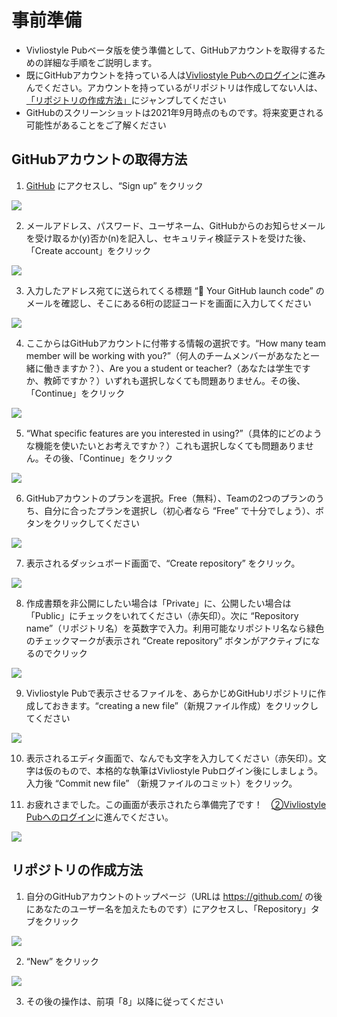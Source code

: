 # 事前準備

- Vivliostyle Pubベータ版を使う準備として、GitHubアカウントを取得するための詳細な手順をご説明します。
- 既にGitHubアカウントを持っている人は[Vivliostyle Pubへのログイン](ja/advance-preparation/login.md)に進みんでください。アカウントを持っているがリポジトリは作成してない人は、[「リポジトリの作成方法」](ja/advance-preparation/get-an-account#)にジャンプしてください
- GitHubのスクリーンショットは2021年9月時点のものです。将来変更される可能性があることをご了解ください

## GitHubアカウントの取得方法


1. [GitHub](https://github.com/) にアクセスし、“Sign up” をクリック

![ ](images/advance-preparation/get-an-account/fig-1.png)

2. メールアドレス、パスワード、ユーザネーム、GitHubからのお知らせメールを受け取るか(y)否か(n)を記入し、セキュリティ検証テストを受けた後、「Create account」をクリック

![ ](images/advance-preparation/get-an-account/fig-2.png)

3. 入力したアドレス宛てに送られてくる標題 “🚀 Your GitHub launch code” のメールを確認し、そこにある6桁の認証コードを画面に入力してください

![ ](images/advance-preparation/get-an-account/fig-3.png)

4. ここからはGitHubアカウントに付帯する情報の選択です。“How many team member will be working with you?”（何人のチームメンバーがあなたと一緒に働きますか？）、Are you a student or teacher?（あなたは学生ですか、教師ですか？）いずれも選択しなくても問題ありません。その後、「Continue」をクリック

![ ](images/advance-preparation/get-an-account/fig-4.png)

5. “What specific features are you interested in using?”（具体的にどのような機能を使いたいとお考えですか？）これも選択しなくても問題ありません。その後、「Continue」をクリック

![ ](images/advance-preparation/get-an-account/fig-5.png)


6. GitHubアカウントのプランを選択。Free（無料）、Teamの2つのプランのうち、自分に合ったプランを選択し（初心者なら “Free” で十分でしょう）、ボタンをクリックしてください

![ ](images/advance-preparation/get-an-account/fig-6.png)

7. 表示されるダッシュボード画面で、“Create repository” をクリック。

![ ](images/advance-preparation/get-an-account/fig-7.png)

8. 作成書類を非公開にしたい場合は「Private」に、公開したい場合は「Public」にチェックをいれてください（赤矢印）。次に “Repository name”（リポジトリ名）を英数字で入力。利用可能なリポジトリ名なら緑色のチェックマークが表示され “Create repository” ボタンがアクティブになるのでクリック

![ ](images/advance-preparation/get-an-account/fig-8.png)

9. Vivliostyle Pubで表示させるファイルを、あらかじめGitHubリポジトリに作成しておきます。“creating a new file”（新規ファイル作成）をクリックしてください

![ ](images/advance-preparation/get-an-account/fig-9.png)

10. 表示されるエディタ画面で、なんでも文字を入力してください（赤矢印）。文字は仮のもので、本格的な執筆はVivliostyle Pubログイン後にしましょう。入力後 “Commit new file” （新規ファイルのコミット）をクリック。

11. お疲れさまでした。この画面が表示されたら準備完了です！　[②Vivliostyle Pubへのログイン](ja/advance-preparation/login.md)に進んでください。

![ ](images/advance-preparation/get-an-account/fig-11.png)

##  リポジトリの作成方法

1. 自分のGitHubアカウントのトップページ（URLは https://github.com/ の後にあなたのユーザー名を加えたものです）にアクセスし、「Repository」タブをクリック

![ ](images/advance-preparation/get-an-account/fig-12.png)

2. “New” をクリック

![ ](images/advance-preparation/get-an-account/fig-13.png)

3. その後の操作は、前項「8」以降に従ってください
